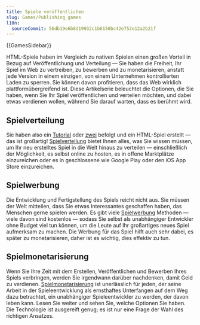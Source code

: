 ```yaml
---
title: Spiele veröffentlichen
slug: Games/Publishing_games
l10n:
  sourceCommit: 56db19e6b8d19932c1b6150bc42e752e12a2b21f
---
```


{{GamesSidebar}}

HTML-Spiele haben im Vergleich zu nativen Spielen einen großen Vorteil in Bezug auf Veröffentlichung und Verteilung — Sie haben die Freiheit, Ihr Spiel im Web zu vertreiben, zu bewerben und zu monetarisieren, anstatt jede Version in einem einzigen, von einem Unternehmen kontrollierten Laden zu sperren. Sie können davon profitieren, dass das Web wirklich plattformübergreifend ist. Diese Artikelserie beleuchtet die Optionen, die Sie haben, wenn Sie Ihr Spiel veröffentlichen und verteilen möchten, und dabei etwas verdienen wollen, während Sie darauf warten, dass es berühmt wird.

## Spielverteilung

Sie haben also ein [Tutorial](/de/docs/Games/Tutorials/2D_Breakout_game_pure_JavaScript) oder [zwei](/de/docs/Games/Tutorials/2D_breakout_game_Phaser) befolgt und ein HTML-Spiel erstellt — das ist großartig! [Spielverteilung](/de/docs/Games/Publishing_games/Game_distribution) bietet Ihnen alles, was Sie wissen müssen, um Ihr neu erstelltes Spiel in die Welt hinaus zu verteilen — einschließlich der Möglichkeit, es selbst online zu hosten, es in offene Marktplätze einzureichen oder es in geschlossene wie Google Play oder den iOS App Store einzureichen.

## Spielwerbung

Die Entwicklung und Fertigstellung des Spiels reicht nicht aus. Sie müssen der Welt mitteilen, dass Sie etwas Interessantes geschaffen haben, das Menschen gerne spielen werden. Es gibt viele [Spielwerbung](/de/docs/Games/Publishing_games/Game_promotion) Methoden — viele davon sind kostenlos — sodass Sie selbst als unabhängiger Entwickler ohne Budget viel tun können, um die Leute auf Ihr großartiges neues Spiel aufmerksam zu machen. Die Werbung für das Spiel hilft auch sehr dabei, es später zu monetarisieren, daher ist es wichtig, dies effektiv zu tun.

## Spielmonetarisierung

Wenn Sie Ihre Zeit mit dem Erstellen, Veröffentlichen und Bewerben Ihres Spiels verbringen, werden Sie irgendwann darüber nachdenken, damit Geld zu verdienen. [Spielmonetarisierung](/de/docs/Games/Publishing_games/Game_monetization) ist unerlässlich für jeden, der seine Arbeit in der Spieleentwicklung als ernsthaftes Unterfangen auf dem Weg dazu betrachtet, ein unabhängiger Spieleentwickler zu werden, der davon leben kann. Lesen Sie weiter und sehen Sie, welche Optionen Sie haben. Die Technologie ist ausgereift genug; es ist nur eine Frage der Wahl des richtigen Ansatzes.
